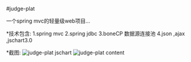 #judge-plat

一个spring mvc的轻量级web项目...

*技术包含:
1.spring mvc
2.spring jdbc
3.boneCP 数据源连接池
4.json ,ajax ,jschart3.0

*截图:
![judge-plat jschart](https://raw.github.com/luowei/simple-projects/master/judge-plat/doc/img/jschart_sample.png)
![judge-plat content](https://raw.github.com/luowei/simple-projects/master/judge-plat/doc/img/jschart_sample.png)
